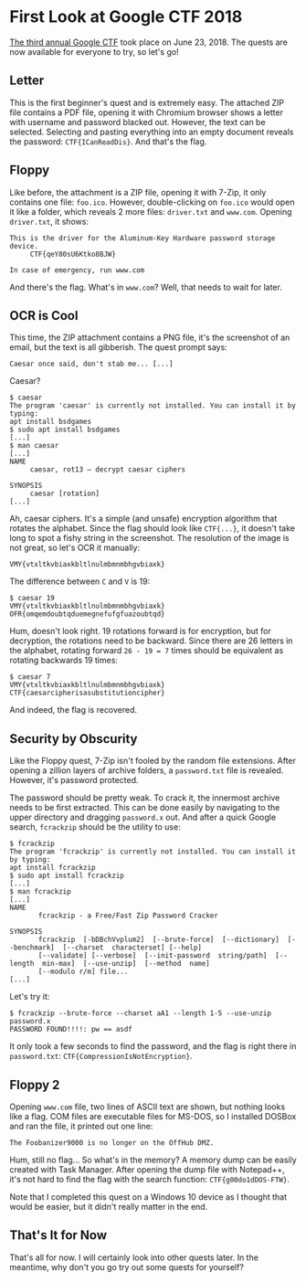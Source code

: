 # First Look at Google CTF 2018

[The third annual Google CTF](https://security.googleblog.com/2018/05/google-ctf-2018-is-here.html)
took place on June 23, 2018. The quests are now available for everyone to try,
so let's go!

## Letter

This is the first beginner's quest and is extremely easy. The attached ZIP file
contains a PDF file, opening it with Chromium browser shows a letter with
username and password blacked out. However, the text can be selected. Selecting
and pasting everything into an empty document reveals the password:
`CTF{ICanReadDis}`. And that's the flag.

## Floppy

Like before, the attachment is a ZIP file, opening it with 7-Zip, it only
contains one file: `foo.ico`. However, double-clicking on `foo.ico` would
open it like a folder, which reveals 2 more files: `driver.txt` and `www.com`.
Opening `driver.txt`, it shows:

```
This is the driver for the Aluminum-Key Hardware password storage device.
     CTF{qeY80sU6Ktko8BJW}

In case of emergency, run www.com
```

And there's the flag. What's in `www.com`? Well, that needs to wait for later.

## OCR is Cool

This time, the ZIP attachment contains a PNG file, it's the screenshot of an
email, but the text is all gibberish. The quest prompt says:

```
Caesar once said, don't stab me... [...]
```

Caesar?

```
$ caesar
The program 'caesar' is currently not installed. You can install it by typing:
apt install bsdgames
$ sudo apt install bsdgames
[...]
$ man caesar
[...]
NAME
     caesar, rot13 — decrypt caesar ciphers

SYNOPSIS
     caesar [rotation]
[...]
```

Ah, caesar ciphers. It's a simple (and unsafe) encryption algorithm that
rotates the alphabet. Since the flag should look like `CTF{...}`, it doesn't
take long to spot a fishy string in the screenshot. The resolution of the image
is not great, so let's OCR it manually:

```
VMY{vtxltkvbiaxkbltlnulmbmnmbhgvbiaxk}
```

The difference between `C` and `V` is 19:

```
$ caesar 19
VMY{vtxltkvbiaxkbltlnulmbmnmbhgvbiaxk}
OFR{omqemdoubtqduemegnefufgfuazoubtqd}
```

Hum, doesn't look right. 19 rotations forward is for encryption, but for
decryption, the rotations need to be backward. Since there are 26 letters in
the alphabet, rotating forward `26 - 19 = 7` times should be equivalent as
rotating backwards 19 times:

```
$ caesar 7
VMY{vtxltkvbiaxkbltlnulmbmnmbhgvbiaxk}
CTF{caesarcipherisasubstitutioncipher}
```

And indeed, the flag is recovered.

## Security by Obscurity

Like the Floppy quest, 7-Zip isn't fooled by the random file extensions. After
opening a zillion layers of archive folders, a `password.txt` file is revealed.
However, it's password protected.

The password should be pretty weak. To crack it, the innermost archive needs
to be first extracted. This can be done easily by navigating to the upper
directory and dragging `password.x` out. And after a quick Google search,
`fcrackzip` should be the utility to use:

```
$ fcrackzip
The program 'fcrackzip' is currently not installed. You can install it by typing:
apt install fcrackzip
$ sudo apt install fcrackzip
[...]
$ man fcrackzip
[...]
NAME
       fcrackzip - a Free/Fast Zip Password Cracker

SYNOPSIS
       fcrackzip  [-bDBchVvplum2]  [--brute-force]  [--dictionary]  [--benchmark]  [--charset  characterset] [--help]
       [--validate] [--verbose]  [--init-password  string/path]  [--length  min-max]  [--use-unzip]  [--method  name]
       [--modulo r/m] file...
[...]
```

Let's try it:

```
$ fcrackzip --brute-force --charset aA1 --length 1-5 --use-unzip password.x
PASSWORD FOUND!!!!: pw == asdf
```

It only took a few seconds to find the password, and the flag is right there
in `password.txt`: `CTF{CompressionIsNotEncryption}`.

## Floppy 2

Opening `www.com` file, two lines of ASCII text are shown, but nothing looks
like a flag. COM files are executable files for MS-DOS, so I installed DOSBox
and ran the file, it printed out one line:

```
The Foobanizer9000 is no longer on the OffHub DMZ.
```

Hum, still no flag... So what's in the memory? A memory dump can be easily
created with Task Manager. After opening the dump file with Notepad++, it's not
hard to find the flag with the search function: `CTF{g00do1dDOS-FTW}`.

Note that I completed this quest on a Windows 10 device as I thought that would
be easier, but it didn't really matter in the end.

## That's It for Now

That's all for now. I will certainly look into other quests later. In the
meantime, why don't you go try out some quests for yourself?
